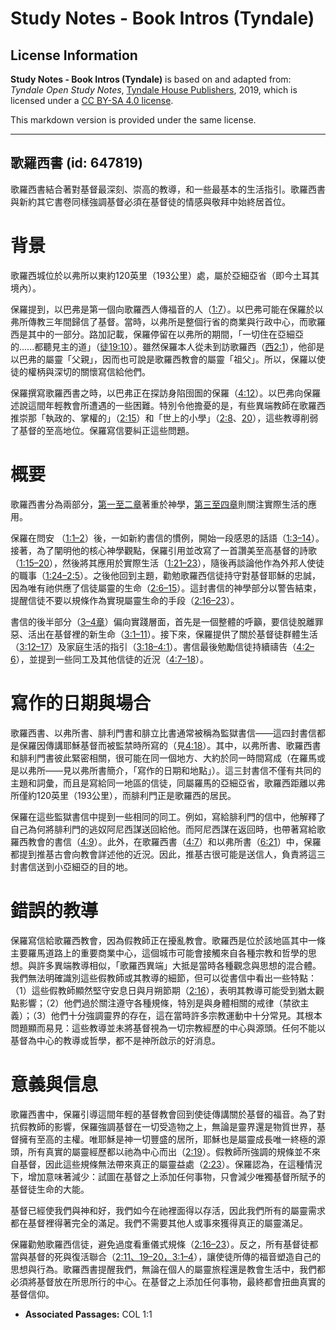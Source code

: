 # Study Notes - Book Intros (Tyndale)

## License Information

**Study Notes - Book Intros (Tyndale)** is based on and adapted from: _Tyndale Open Study Notes_, [Tyndale House Publishers](https://tyndaleopenresources.com/), 2019, which is licensed under a [CC BY-SA 4.0 license](https://creativecommons.org/licenses/by-sa/4.0/legalcode.en).

This markdown version is provided under the same license.



--------------------------------

## 歌羅西書 (id: 647819)

歌羅西書結合著對基督最深刻、崇高的教導，和一些最基本的生活指引。歌羅西書與新約其它書卷同樣強調基督必須在基督徒的情感與敬拜中始終居首位。

背景
==

歌羅西城位於以弗所以東約120英里（193公里）處，屬於亞細亞省（即今土耳其境內）。

保羅提到，以巴弗是第一個向歌羅西人傳福音的人（[1:7](https://ref.ly/Col1:7)）。以巴弗可能在保羅於以弗所傳教三年間歸信了基督。當時，以弗所是整個行省的商業與行政中心，而歌羅西是其中的一部分。路加記載，保羅停留在以弗所的期間，「一切住在亞細亞的......都聽見主的道」（[徒19:10](https://ref.ly/Acts19:10)）。雖然保羅本人從未到訪歌羅西（[西2:1](https://ref.ly/Col2:1)），他卻是以巴弗的屬靈「父親」，因而也可說是歌羅西教會的屬靈「祖父」。所以，保羅以使徒的權柄與深切的關懷寫信給他們。

保羅撰寫歌羅西書之時，以巴弗正在探訪身陷囹圄的保羅（[4:12](https://ref.ly/Col4:12)）。以巴弗向保羅述說這間年輕教會所遭遇的一些困難。特別令他擔憂的是，有些異端教師在歌羅西推崇那「執政的、掌權的」（[2:15](https://ref.ly/Col2:15)）和「世上的小學」（[2:8](https://ref.ly/Col2:8)、[20](https://ref.ly/Col2:20)），這些教導削弱了基督的至高地位。保羅寫信要糾正這些問題。

概要
==

歌羅西書分為兩部分，[第一至二章](https://ref.ly/Col1:1-Col2:23)著重於神學，[第三至四章](https://ref.ly/Col3:1-Col4:18)則關注實際生活的應用。

保羅在問安 （[1:1–2](https://ref.ly/Col1:1-Col1:2)）後，一如新約書信的慣例，開始一段感恩的話語（[1:3–14](https://ref.ly/Col1:3-Col1:14)）。接著，為了闡明他的核心神學觀點，保羅引用並改寫了一首讚美至高基督的詩歌（[1:15–20](https://ref.ly/Col1:15-Col1:20)），然後將其應用於實際生活（[1:21–23](https://ref.ly/Col1:21-Col1:23)），隨後再談論他作為外邦人使徒的職事（[1:24–2:5](https://ref.ly/Col1:24-Col2:5)）。之後他回到主題，勸勉歌羅西信徒持守對基督耶穌的忠誠，因為唯有祂供應了信徒屬靈的生命（[2:6–15](https://ref.ly/Col2:6-Col2:15)）。這封書信的神學部分以警告結束，提醒信徒不要以規條作為實現屬靈生命的手段（[2:16–23](https://ref.ly/Col2:16-Col2:23)）。

書信的後半部分（[3–4章](https://ref.ly/Col3:1-Col4:18)）偏向實踐層面，首先是一個整體的呼籲，要信徒脫離罪惡、活出在基督裡的新生命（[3:1–11](https://ref.ly/Col3:1-Col3:11)）。接下來，保羅提供了關於基督徒群體生活（[3:12–17](https://ref.ly/Col3:12-Col3:17)）及家庭生活的指引（[3:18–4:1](https://ref.ly/Col3:18-Col4:1)）。書信最後勉勵信徒持續禱告（[4:2–6](https://ref.ly/Col4:2-Col4:6)），並提到一些同工及其他信徒的近況（[4:7–18](https://ref.ly/Col4:7-Col4:18)）。

寫作的日期與場合
========

歌羅西書、以弗所書、腓利門書和腓立比書通常被稱為監獄書信——這四封書信都是保羅因傳講耶穌基督而被監禁時所寫的（見[4:18](https://ref.ly/Col4:18)）。其中，以弗所書、歌羅西書和腓利門書彼此緊密相關，很可能在同一個地方、大約於同一時間寫成（在羅馬或是以弗所——見以弗所書簡介，「寫作的日期和地點」）。這三封書信不僅有共同的主題和詞彙，而且是寫給同一地區的信徒，同屬羅馬的亞細亞省，歌羅西距離以弗所僅約120英里（193公里），而腓利門正是歌羅西的居民。

保羅在這些監獄書信中提到一些相同的同工。例如，寫給腓利門的信中，他解釋了自己為何將腓利門的逃奴阿尼西謀送回給他。而阿尼西謀在返回時，也帶著寫給歌羅西教會的書信（[4:9](https://ref.ly/Col4:9)）。此外，在歌羅西書（[4:7](https://ref.ly/Col4:7)）和以弗所書（[6:21](https://ref.ly/Eph6:21)）中，保羅都提到推基古會向教會詳述他的近況。因此，推基古很可能是送信人，負責將這三封書信送到小亞細亞的目的地。

錯誤的教導
=====

保羅寫信給歌羅西教會，因為假教師正在擾亂教會。歌羅西是位於該地區其中一條主要羅馬道路上的重要商業中心，這個城市可能會接觸來自各種宗教和哲學的思想。與許多異端教導相似，「歌羅西異端」大抵是當時各種觀念與思想的混合體。我們無法明確識別這些假教師或其教導的細節，但可以從書信中看出一些特點：（1）這些假教師顯然堅守安息日與月朔節期（[2:16](https://ref.ly/Col2:16)），表明其教導可能受到猶太觀點影響；（2）他們過於關注遵守各種規條，特別是與身體相關的戒律（禁欲主義）；（3）他們十分強調靈界的存在，這在當時許多宗教運動中十分常見。其根本問題顯而易見：這些教導並未將基督視為一切宗教經歷的中心與源頭。任何不能以基督為中心的教導或哲學，都不是神所啟示的好消息。

意義與信息
=====

歌羅西書中，保羅引導這間年輕的基督教會回到使徒傳講關於基督的福音。為了對抗假教師的影響，保羅強調基督在一切受造物之上，無論是靈界還是物質世界，基督擁有至高的主權。唯耶穌是神一切豐盛的居所，耶穌也是屬靈成長唯一終極的源頭，所有真實的屬靈經歷都以祂為中心而出（[2:19](https://ref.ly/Col2:19)）。假教師所強調的規條並不來自基督，因此這些規條無法帶來真正的屬靈益處（[2:23](https://ref.ly/Col2:23)）。保羅認為，在這種情況下，增加意味著減少：試圖在基督之上添加任何事物，只會減少唯獨基督所賦予的基督徒生命的大能。

基督已經使我們與神和好，我們如今在祂裡面得以存活，因此我們所有的屬靈需求都在基督裡得著完全的滿足。我們不需要其他人或事來獲得真正的屬靈滿足。

保羅勸勉歌羅西信徒，避免過度看重儀式規條（[2:16–23](https://ref.ly/Col2:16-Col2:23)）。反之，所有基督徒都當與基督的死與復活聯合（[2:11、](https://ref.ly/Col2:11)[19–20，](https://ref.ly/Col2:19-Col2:20)[3:1–4](https://ref.ly/Col3:1-Col3:4)），讓使徒所傳的福音塑造自己的思想與行為。歌羅西書提醒我們，無論在個人的屬靈旅程還是教會生活中，我們都必須將基督放在所思所行的中心。在基督之上添加任何事物，最終都會扭曲真實的基督信仰。

* **Associated Passages:** COL 1:1

